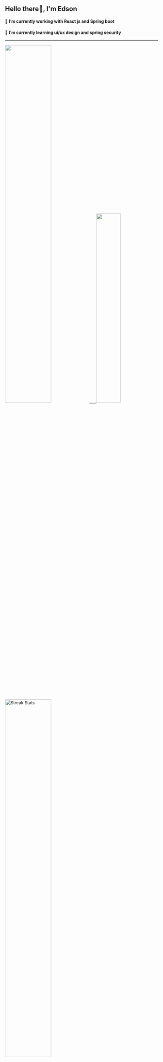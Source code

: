 
## Hello there👋, I'm Edson 

#### 🔭 I’m currently working with React js and Spring boot 
#### 🌱 I’m currently learning ui/ux design and spring security
---
    
  

 <p align="left">
  <a href="https://github.com/EdsonNhancale">
  <img width=55% src="https://github-readme-stats.vercel.app/api?username=EdsonNhancale&show_icons=true&theme=dracula&include_all_commits=true&count_private=true"/>&nbsp;&nbsp;&nbsp;&nbsp;&nbsp;
  <img  width=40% src="https://github-readme-stats.vercel.app/api/top-langs/?username=EdsonNhancale&layout=compact&langs_count=7&theme=dracula"/>
</p>

  <p align="left">
    <a href="https://github.com/EdsonNhancale"><img width=55% alt="Streak Stats" src="https://github-readme-streak-stats.herokuapp.com/?user=EdsonNhancale&theme=dracula"/></a>
   </p>

 
 <!--START_SECTION:waka-->

```txt
From: 16 November 2022 - To: 29 May 2024

Total Time: 945 hrs 38 mins

JavaScript        432 hrs 55 mins ███████████▒░░░░░░░░░░░░░   45.78 %
TypeScript        382 hrs 57 mins ██████████░░░░░░░░░░░░░░░   40.50 %
JSON              48 hrs 53 mins  █▒░░░░░░░░░░░░░░░░░░░░░░░   05.17 %
Dart              14 hrs 23 mins  ▒░░░░░░░░░░░░░░░░░░░░░░░░   01.52 %
Other             14 hrs 10 mins  ▒░░░░░░░░░░░░░░░░░░░░░░░░   01.50 %
```

<!--END_SECTION:waka-->

<div> 
  <a href="www.linkedin.com/in/edson-nhancale-7849781a6" target="_blank"><img src="https://img.shields.io/badge/-LinkedIn-%230077B5?style=for-the-badge&logo=linkedin&logoColor=white" target="_blank"></a> 

</div>

